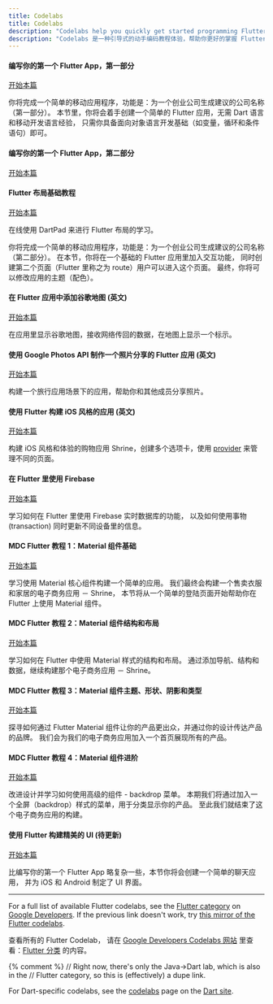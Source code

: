 ```yaml
---
title: Codelabs
title: Codelabs
description: "Codelabs help you quickly get started programming Flutter."
description: "Codelabs 是一种引导式的动手编码教程体验，帮助你更好的掌握 Flutter 编程技巧"
---
```


#### 编写你的第一个 Flutter App，第一部分

[开始本篇](https://codelabs.flutter.cn/codelabs/first-flutter-app-pt1-cn/index.html)

你将完成一个简单的移动应用程序，功能是：为一个创业公司生成建议的公司名称（第一部分）。
本节里，你将会着手创建一个简单的 Flutter 应用，无需 Dart 语言和移动开发语言经验，
只需你具备面向对象语言开发基础（如变量，循环和条件语句）即可。

#### 编写你的第一个 Flutter App，第二部分

[开始本篇](https://codelabs.flutter.cn/codelabs/first-flutter-app-pt2-cn/index.html)

#### Flutter 布局基础教程

[开始本篇](/docs/codelabs/layout-basics)

在线使用 DartPad 来进行 Flutter 布局的学习。

你将完成一个简单的移动应用程序，功能是：为一个创业公司生成建议的公司名称（第二部分）。
在本节，你将在一个基础的 Flutter 应用里加入交互功能，
同时创建第二个页面（Flutter 里称之为 route）用户可以进入这个页面。
最终，你将可以修改应用的主题（配色）。

#### 在 Flutter 应用中添加谷歌地图 (英文)

[开始本篇]({{site.codelabs}}/codelabs/google-maps-in-flutter/index.html)

在应用里显示谷歌地图，接收网络传回的数据，在地图上显示一个标示。

#### 使用 Google Photos API 制作一个照片分享的 Flutter 应用 (英文)

[开始本篇]({{site.codelabs}}/codelabs/google-photos-sharing/index.html)

构建一个旅行应用场景下的应用，帮助你和其他成员分享照片。

#### 使用 Flutter 构建 iOS 风格的应用 (英文)

[开始本篇]({{site.codelabs}}/codelabs/flutter-cupertino/index.html)

构建 iOS 风格和体验的购物应用 Shrine，创建多个选项卡，使用 [provider](https://pub.dev/packages/provider)
来管理不同的页面。

#### 在 Flutter 里使用 Firebase

[开始本篇](https://codelabs.flutter.cn/codelabs/flutter-firebase-cn/index.htm)

学习如何在 Flutter 里使用 Firebase 实时数据库的功能，
以及如何使用事物 (transaction) 同时更新不同设备里的信息。

#### MDC Flutter 教程 1：Material 组件基础

[开始本篇](https://codelabs.flutter.cn/codelabs/mdc-101-flutter-cn/index.html)

学习使用 Material 核心组件构建一个简单的应用。
我们最终会构建一个售卖衣服和家居的电子商务应用 － Shrine，
本节将从一个简单的登陆页面开始帮助你在 Flutter 上使用 Material 组件。

#### MDC Flutter 教程 2：Material 组件结构和布局

[开始本篇](https://codelabs.flutter.cn/codelabs/mdc-102-flutter-cn/index.html)

学习如何在 Flutter 中使用 Material 样式的结构和布局。
通过添加导航、结构和数据，继续构建那个电子商务应用 － Shrine。

#### MDC Flutter 教程 3：Material 组件主题、形状、阴影和类型

[开始本篇](https://codelabs.flutter.cn/codelabs/mdc-103-flutter-cn/index.html)

探寻如何通过 Flutter Material 组件让你的产品更出众，并通过你的设计传达产品的品牌。
我们会为我们的电子商务应用加入一个首页展现所有的产品。

#### MDC Flutter 教程 4：Material 组件进阶

[开始本篇](https://codelabs.flutter.cn/codelabs/mdc-104-flutter-cn/index.html)

改进设计并学习如何使用高级的组件 - backdrop 菜单。
本期我们将通过加入一个全屏（backdrop）样式的菜单，用于分类显示你的产品。
至此我们就结束了这个电子商务应用的构建。

#### 使用 Flutter 构建精美的 UI (待更新)

[开始本篇](https://codelabs.flutter.cn/codelabs/flutter-cn/index.html)

比编写你的第一个 Flutter App 略复杂一些，本节你将会创建一个简单的聊天应用，
并为 iOS 和 Android 制定了 UI 界面。

---

For a full list of available Flutter codelabs, see the
[Flutter category]({{site.codelabs}}/?cat=Flutter)
on [Google Developers]({{site.codelabs}}).
If the previous link doesn't work, try [this
mirror of the Flutter codelabs](https://codelabs.flutter-io.cn/).

查看所有的 Flutter Codelab，
请在 [Google Developers Codelabs 网站](https://codelabs.developers.google.com) 
里查看：[Flutter 分类](https://codelabs.developers.google.com/?cat=Flutter) 的内容。


{% comment %}
// Right now, there's only the Java->Dart lab, which is also in the
// Flutter category, so this is (effectively) a dupe link.

For Dart-specific codelabs, see the
[codelabs]({{site.dart-site}}/codelabs) page on the
[Dart site]({{site.dart-site}}).
